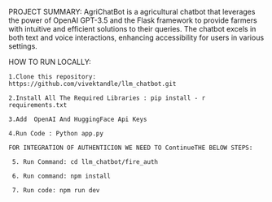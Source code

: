 PROJECT SUMMARY:
               AgriChatBot is a  agricultural chatbot that leverages the power of OpenAI GPT-3.5 and the Flask framework to provide farmers with intuitive and efficient solutions to their queries. The chatbot excels in both text and voice interactions, enhancing accessibility for users in various settings.


HOW TO RUN LOCALLY:

    1.Clone this repository: https://github.com/vivektandle/llm_chatbot.git

    2.Install All The Required Libraries : pip install - r requirements.txt

    3.Add  OpenAI And HuggingFace Api Keys
 
    4.Run Code : Python app.py

    FOR INTEGRATION OF AUTHENTICION WE NEED TO ContinueTHE BELOW STEPS:

     5. Run Command: cd llm_chatbot/fire_auth

     6. Run command: npm install

     7. Run code: npm run dev
     
